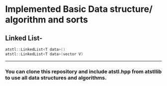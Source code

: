 # Implemented Basic Data structure/ algorithm and sorts

## Linked List-
```C++
atstl::LinkedList<T data>()
atstl::LinkedList<T data>(vector V)
```

-------------------------------------------------
### You can clone this repository and include atstl.hpp from atstllib to use all data structures and algorithms.

